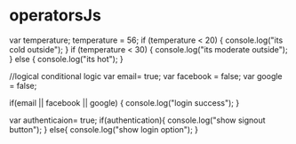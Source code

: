 # operatorsJs
var temperature;
temperature = 56;
if (temperature < 20) {
    console.log("its cold outside");
}
if (temperature < 30) {
    console.log("its moderate outside");
} else {
    console.log("its hot");
}

//logical conditional logic
var email= true;
var facebook = false;
var google = false;

if(email || facebook || google)
{
console.log("login success");
}


var authenticaion= true;
if(authentication){
console.log("show signout button");
}
else{
console.log("show login option");
}


